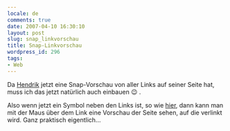 ```yaml
---
locale: de
comments: true
date: 2007-04-10 16:30:10
layout: post
slug: snap_linkvorschau
title: Snap-Linkvorschau
wordpress_id: 296
tags:
- Web
---
```


Da [Hendrik](http://www.icanmakeit.de/2007/04/10/jetzt-mit-snap-linkvorschau/)
jetzt eine Snap-Vorschau von aller Links auf seiner Seite hat, muss ich das
jetzt natürlich auch einbauen :wink: .

Also wenn jetzt ein Symbol neben den Links ist, so wie
[hier](http://simpsonspedia.net), dann kann man mit der Maus über dem Link eine
Vorschau der Seite sehen, auf die verlinkt wird. Ganz praktisch eigentlich...
